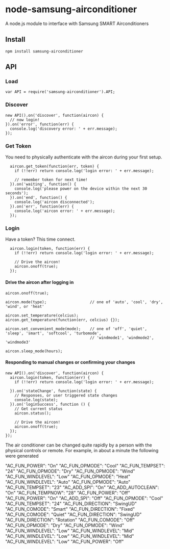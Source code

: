 node-samsung-airconditioner
===========================

A node.js module to interface with Samsung SMART Airconditioners

Install
-------

    npm install samsung-airconditioner

API
---

### Load

    var API = require('samsung-airconditioner').API;


### Discover

    new API().on('discover', function(aircon) {
      // now login!
    }).on('error', function(err) {
      console.log('discovery error: ' + err.message);
    });

### Get Token

You need to physically authenticate with the aircon during your first setup.

      aircon.get_token(function(err, token) {
        if (!!err) return console.log('login error: ' + err.message);

        // remember token for next time!
      }).on('waiting', function() {
        console.log('please power on the device within the next 30 seconds');
      }).on('end', function() {
        console.log('aircon disconnected');
      }).on('err', function(err) {
        console.log('aircon error: ' + err.message);
      });

### Login

Have a token? This time connect.

      aircon.login(token, function(err) {
        if (!!err) return console.log('login error: ' + err.message);

        // Drive the aircon!
        aircon.onoff(true);
      });


#### Drive the aircon after logging in

    aircon.onoff(true);

    aircon.mode(type);                   // one of 'auto', 'cool', 'dry', 'wind', or 'heat'

    aircon.set_temperature(celcius);
    aircon.get_temperature(function(err, celcius) {});

    aircon.set_convenient_mode(mode);    // one of 'off', 'quiet', 'sleep', 'smart', 'softcool', 'turbomode',
                                         // 'windmode1', 'windmode2', 'windmode3'

    aircon.sleep_mode(hours);


#### Responding to manual changes or confirming your changes

    new API().on('discover', function(aircon) {
      aircon.login(token, function(err) {
        if (!!err) return console.log('login error: ' + err.message);

      }).on('stateChange', function(state) {
        // Responses, or user triggered state changes
        console.log(state);
      }).on('loginSuccess', function () {
        // Get current status
        aircon.status();

        // Drive the aircon!
        aircon.onoff(true);
      });
    });

The air conditioner can be changed quite rapidly by a person with the physical controls or remote.
For example, in about a minute the following were generated


  "AC_FUN_POWER": "On"
  "AC_FUN_OPMODE": "Cool" 
  "AC_FUN_TEMPSET": "24"
  "AC_FUN_OPMODE": "Dry"
  "AC_FUN_OPMODE": "Wind"
  "AC_FUN_WINDLEVEL": "Low"
  "AC_FUN_OPMODE": "Heat"
  "AC_FUN_WINDLEVEL": "Auto"
  "AC_FUN_OPMODE": "Auto" 
  "AC_FUN_TEMPSET": "23" 
  "AC_ADD_SPI": "On" 
  "AC_ADD_AUTOCLEAN": "On" 
  "AC_FUN_TEMPNOW": "28" 
  "AC_FUN_POWER": "Off" 
  "AC_FUN_POWER": "On" 
  "AC_ADD_SPI": "Off" 
  "AC_FUN_OPMODE": "Cool" 
  "AC_FUN_TEMPSET": "24" 
  "AC_FUN_DIRECTION": "SwingUD" 
  "AC_FUN_COMODE": "Smart" 
  "AC_FUN_DIRECTION": "Fixed" 
  "AC_FUN_COMODE": "Quiet" 
  "AC_FUN_DIRECTION": "SwingUD" 
  "AC_FUN_DIRECTION": "Rotation" 
  "AC_FUN_COMODE": "Off" 
  "AC_FUN_OPMODE": "Dry" 
  "AC_FUN_OPMODE": "Wind" 
  "AC_FUN_WINDLEVEL": "Low" 
  "AC_FUN_WINDLEVEL": "Mid" 
  "AC_FUN_WINDLEVEL": "Low" 
  "AC_FUN_WINDLEVEL": "Mid" 
  "AC_FUN_WINDLEVEL": "Low" 
  "AC_FUN_POWER": "Off"

